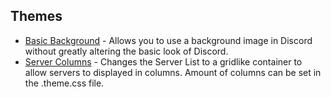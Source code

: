 ## Themes
 - [Basic Background](https://github.com/mwittrien/BetterDiscordAddons/tree/master/Themes/BasicBackground) - Allows you to use a background image in Discord without greatly altering the basic look of Discord.
 - [Server Columns](https://github.com/mwittrien/BetterDiscordAddons/tree/master/Themes/ServerColumns) - Changes the Server List to a gridlike container to allow servers to displayed in columns. Amount of columns can be set in the .theme.css file.
